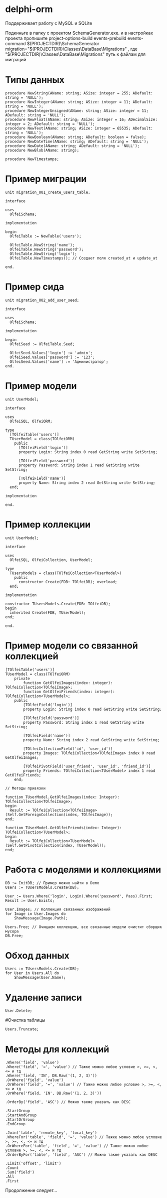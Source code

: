 # delphi-orm

Поддерживает работу с MySQL и SQLite

Подкиньте в папку с проектом SchemaGenerator.exe. и в настройках проекта пропишите project-options-build events-prebuild events-command
$(PROJECTDIR)\SchemaGenerator migration="$(PROJECTDIR)\Classes\DataBase\Migrations\" , где "$(PROJECTDIR)\Classes\DataBase\Migrations\" путь к файлам для миграций

# Типы данных

	procedure NewString(AName: string; ASize: integer = 255; ADefault: string = 'NULL');
    procedure NewInteger(AName: string; ASize: integer = 11; ADefault: string = 'NULL');
    procedure NewIntegerUnsigned(AName: string; ASize: integer = 11; ADefault: string = 'NULL');
    procedure NewFloat(AName: string; ASize: integer = 16; ADecimalSize: integer = 2; ADefault: string = 'NULL');
    procedure NewText(AName: string; ASize: integer = 65535; ADefault: string = 'NULL');
    procedure NewBoolean(AName: string; ADefault: boolean = false);
    procedure NewDateTime(AName: string; ADefault: string = 'NULL');
    procedure NewDate(AName: string; ADefault: string = 'NULL');
    procedure NewBlob(AName: string);

    procedure NewTimestamps;

# Пример миграции

	unit migration_001_create_users_table;

	interface

	uses
	  OlfeiSchema;

	implementation

	begin
	  OlfeiTable := NewTable('users');

	  OlfeiTable.NewString('name'); 
	  OlfeiTable.NewString('password');
	  OlfeiTable.NewString('login');
	  OlfeiTable.NewTimestamps(); // Создает поля created_at и update_at

	end.

# Пример сида

	unit migration_002_add_user_seed;

	interface

	uses
	  OlfeiSchema;

	implementation

	begin
	  OlfeiSeed := OlfeiTable.Seed;
	  
	  OlfeiSeed.Values['login'] := 'admin';
	  OlfeiSeed.Values['password'] := '123';
	  OlfeiSeed.Values['name'] := 'Администратор';
	end.

# Пример модели

	unit UserModel;

	interface

	uses
	  OlfeiSQL, OlfeiORM;

	type
	  [TOlfeiTable('users')]
	  TUserModel = class(TOlfeiORM)
		public
		  [TOlfeiField('login')]
		  property Login: String index 0 read GetString write SetString;

		  [TOlfeiField('password')]
		  property Password: String index 1 read GetString write SetString;

		  [TOlfeiField('name')]
		  property Name: String index 2 read GetString write SetString;
	  end;

	implementation

	end.
	
# Пример коллекции

	unit UserModel;

	interface

	uses
	  OlfeiSQL, OlfeiCollection, UserModel;

	type
	  TUsersModels = class(TOlfeiCollection<TUserModel>)
		public
		  constructor Create(FDB: TOlfeiDB); overload;
	  end;

	implementation

	constructor TUsersModels.Create(FDB: TOlfeiDB);
	begin
	  inherited Create(FDB, TUserModel);
	end;

	end.

# Пример модели со связанной коллекцией

	[TOlfeiTable('users')]
	TUserModel = class(TOlfeiORM)
		private
			function GetOlfeiImages(index: integer): TOlfeiCollection<TOlfeiImage>;
			function GetOlfeiFriends(index: integer): TOlfeiCollection<TUserModel>;
		public
			[TOlfeiField('login')]
			property Login: String index 0 read GetString write SetString;

			[TOlfeiField('password')]
			property Password: String index 1 read GetString write SetString;

			[TOlfeiField('name')]
			property Name: String index 2 read GetString write SetString;
			
			[TOlfeiCollectionField('id', 'user_id')]
			property Images: TOlfeiCollection<TOlfeiImage> index 0 read GetOlfeiImages;

			[TOlfeiPivotField('user_friend', 'user_id', 'friend_id')]
			property Friends: TOlfeiCollection<TUserModel> index 1 read GetOlfeiFriends;
		end;
		
	// Методы привязки
	
	function TUserModel.GetOlfeiImages(index: Integer): TOlfeiCollection<TOlfeiImage>;
	begin
	  Result := TOlfeiCollection<TOlfeiImage>(Self.GetForeignCollection(index, TOlfeiImage));
	end;

	function TUserModel.GetOlfeiFriends(index: Integer): TOlfeiCollection<TUserModel>;
	begin
	  Result := TOlfeiCollection<TUserModel>(Self.GetPivotCollection(index, TUserModel));
	end;
	
# Работа с моделями и коллекциями

    DB := InitDB; // Пример можно найти в Demo
    Users := TUsersModels.Create(DB);

    User := Users.Where('login', Login).Where('password', Pass).First;
    Result := User.Exists;
	
	User.Images; // Коллекция связанных изображений
	for Image in User.Images do
		ShowMessage(Image.Path);

    Users.Free; // Очищаем коллекцию, все связанные модели очистит сборщик мусора
    DB.Free;

# Обход данных

	Users := TUsersModels.Create(DB);
	for User in Users.All do
		ShowMessage(User.Name);

# Удаление записи

	User.Delete;

#Очистка таблицы

	Users.Truncate;

# Методы для коллекций
	
	.Where('field', 'value')
	.Where('field', '=', 'value') // Тажке можно любое условие >, >=, <, <= и тд
	.Where('field, 'IN', DB.Raw('(1, 2, 3)'))
	.OrWhere('field', 'value')
	.OrWhere('field', '=', 'value') // Тажке можно любое условие >, >=, <, <= и тд
	.OrWhere('field, 'IN', DB.Raw('(1, 2, 3)'))
	
	.OrderBy('field', 'ASC') // Можно также указать как DESC

	.StartGroup
	.StartAndGroup
	.StartOrGroup
	.EndGroup
	
	.Join('table', 'remote_key', 'local_key')
	.WhereFor('table', 'field', '=', 'value') // Тажке можно любое условие >, >=, <, <= и тд
	.OrWhereFor('table', 'field', '=', 'value') // Тажке можно любое условие >, >=, <, <= и тд
	.OrderByFor('table', 'field', 'ASC') // Можно также указать как DESC
	
	.Limit('offset', 'limit')
	.Count
	.Sum('field')
	.All
	.First

Продолжение следует...







